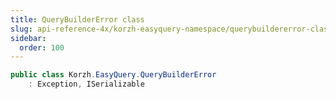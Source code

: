 ```yaml
---
title: QueryBuilderError class
slug: api-reference-4x/korzh-easyquery-namespace/querybuildererror-class
sidebar:
  order: 100
---
```


```csharp
public class Korzh.EasyQuery.QueryBuilderError
    : Exception, ISerializable

```
